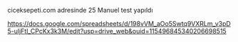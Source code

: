 
ciceksepeti.com adresinde 25 Manuel test yapıldı


https://docs.google.com/spreadsheets/d/198vVM_aOo5Swtq9VXRLm_v3pD5-uljFtl_CPcKx3k3M/edit?usp=drive_web&ouid=115496845340206698515
